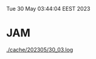 Tue 30 May 03:44:04 EEST 2023
# JAM
<a href='./cache/202305/30_03.log'>./cache/202305/30_03.log</a>
